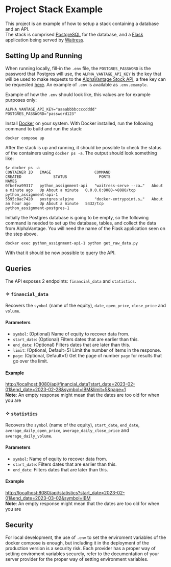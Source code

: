 # Project Stack Example
This project is an example of how to setup a stack containing a database and an API.  
The stack is comprised [PostgreSQL](https://www.postgresql.org/) for the database, and a [Flask](https://flask.palletsprojects.com/en/2.2.x/) application being served by [Waitress](https://docs.pylonsproject.org/projects/waitress/en/latest/).  

## Setting Up and Running
When running locally, fill-in the `.env` file, the `POSTGRES_PASSWORD` is the password that Postgres will use, the `ALPHA_VANTAGE_API_KEY` is the key that will be used to make requests to the [AlphaVantage Stock API](https://www.alphavantage.co/), a free key can be requested [here](https://www.alphavantage.co/support/#api-key). An example of `.env` is available as `.env.example`.  

Example of how the `.env` should look like, this values are for example purposes only:
```
ALPHA_VANTAGE_API_KEY="aaaabbbbccccdddd"
POSTGRES_PASSWORD="password123"
```
Install [Docker](https://docs.docker.com/get-docker/) on your system.  With Docker installed, run the following command to build and run the stack:
```
docker compose up
```
After the stack is up and running, it should be possible to check the status of the containers using `docker ps -a`. The output should look something like:
```
$> docker ps -a
CONTAINER ID   IMAGE                   COMMAND                  CREATED              STATUS              PORTS                    NAMES
0fbefea99317   python_assignment-api   "waitress-serve --ca…"   About a minute ago   Up About a minute   0.0.0.0:8080->8080/tcp   python_assignment-api-1
5595c8ac7420   postgres:alpine         "docker-entrypoint.s…"   About an hour ago    Up About a minute   5432/tcp                 python_assignment-postgres-1
```
Initially the Postgres database is going to be empty, so the following command is needed to set up the database, tables, and collect the data from AlphaVantage. You will need the name of the Flask application seen on the step above.
```
docker exec python_assignment-api-1 python get_raw_data.py
```
With that it should be now possible to query the API.

## Queries
The API exposes 2 endpoints: `financial_data` and `statistics`.
### ✧ `financial_data`  
Recovers the `symbol` (name of the equity), `date`, `open_price`, `close_price` and `volume`.
#### Parameters
* `symbol`: (Optional) Name of equity to recover data from.
* `start_date`: (Optional) Filters dates that are earlier than this.
* `end_date`: (Optional) Filters dates that are later than this.
* `limit`: (Optional, Default=5) Limit the number of items in the response.
* `page`: (Optional, Default=1) Get the page of number `page` for results that go over the limit.
#### Example
[http://localhost:8080/api/financial_data?start_date=2023-02-01&end_date=2023-02-28&symbol=IBM&limit=5&page=1](http://localhost:8080/api/financial_data?start_date=2023-02-01&end_date=2023-02-28&symbol=IBM&limit=5&page=1)  
**Note**: An empty response might mean that the dates are too old for when you are  

### ✧ `statistics`  
Recovers the `symbol` (name of the equity), `start_date`, `end_date`, `average_daily_open_price`, `average_daily_close_price` and `average_daily_volume`.
#### Parameters
* `symbol`: Name of equity to recover data from.
* `start_date`: Filters dates that are earlier than this.
* `end_date`: Filters dates that are later than this.
#### Example
[http://localhost:8080/api/statistics?start_date=2023-02-01&end_date=2023-03-02&symbol=IBM](http://localhost:8080/api/statistics?start_date=2023-02-01&end_date=2023-02-28&symbol=IBM)  
**Note**: An empty response might mean that the dates are too old for when you are  

## Security
For local development, the use of `.env` to set the enviroment variables of the docker compose is enough, but including it in the deployment of the production version is a security risk. Each provider has a proper way of setting enviroment variables securely, refer to the documentation of your server provider for the proper way of setting environment variables.